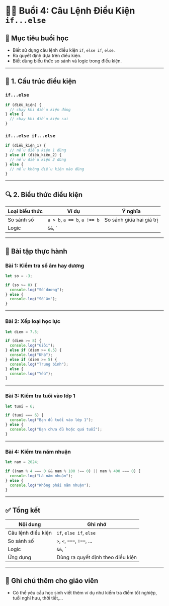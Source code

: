 # 🧑‍🏫 Buổi 4: Câu Lệnh Điều Kiện `if...else`

## 🎯 Mục tiêu buổi học
- Biết sử dụng câu lệnh điều kiện `if`, `else if`, `else`.
- Ra quyết định dựa trên điều kiện.
- Biết dùng biểu thức so sánh và logic trong điều kiện.

---

## 🧠 1. Cấu trúc điều kiện

### `if...else`

```js
if (điều_kiện) {
  // chạy khi điều kiện đúng
} else {
  // chạy khi điều kiện sai
}
```

### `if...else if...else`

```js
if (điều_kiện_1) {
  // nếu điều kiện 1 đúng
} else if (điều_kiện_2) {
  // nếu điều kiện 2 đúng
} else {
  // nếu không điều kiện nào đúng
}
```

---

## 🔍 2. Biểu thức điều kiện

| Loại biểu thức | Ví dụ | Ý nghĩa |
|----------------|-------|---------|
| So sánh số     | `a > b`, `a == b`, `a !== b` | So sánh giữa hai giá trị |
| Logic          | `&&`, `||`, `!` | Kết hợp điều kiện |

---

## 🧪 Bài tập thực hành

### Bài 1: Kiểm tra số âm hay dương

```js
let so = -3;

if (so >= 0) {
  console.log("Số dương");
} else {
  console.log("Số âm");
}
```

---

### Bài 2: Xếp loại học lực

```js
let diem = 7.5;

if (diem >= 8) {
  console.log("Giỏi");
} else if (diem >= 6.5) {
  console.log("Khá");
} else if (diem >= 5) {
  console.log("Trung bình");
} else {
  console.log("Yếu");
}
```

---

### Bài 3: Kiểm tra tuổi vào lớp 1

```js
let tuoi = 6;

if (tuoi === 6) {
  console.log("Bạn đủ tuổi vào lớp 1");
} else {
  console.log("Bạn chưa đủ hoặc quá tuổi");
}
```

---

### Bài 4: Kiểm tra năm nhuận

```js
let nam = 2024;

if ((nam % 4 === 0 && nam % 100 !== 0) || nam % 400 === 0) {
  console.log("Là năm nhuận");
} else {
  console.log("Không phải năm nhuận");
}
```

---

## ✅ Tổng kết

| Nội dung | Ghi nhớ |
|----------|---------|
| Câu lệnh điều kiện | `if`, `else if`, `else` |
| So sánh số | `>`, `<`, `===`, `!==`, ... |
| Logic | `&&`, `||`, `!` |
| Ứng dụng | Dùng ra quyết định theo điều kiện |

---

## 📌 Ghi chú thêm cho giáo viên
- Có thể yêu cầu học sinh viết thêm ví dụ như kiểm tra điểm tốt nghiệp, tuổi nghỉ hưu, thời tiết,...